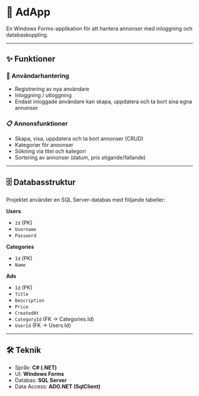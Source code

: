 # 📢 AdApp  
En Windows Forms-applikation för att hantera annonser med inloggning och databaskoppling.  

---

## ✨ Funktioner  
### 👤 Användarhantering  
- Registrering av nya användare  
- Inloggning / utloggning  
- Endast inloggade användare kan skapa, uppdatera och ta bort sina egna annonser  

### 📋 Annonsfunktioner  
- Skapa, visa, uppdatera och ta bort annonser (CRUD)  
- Kategorier för annonser  
- Sökning via titel och kategori  
- Sortering av annonser (datum, pris stigande/fallande)  

---

## 🗄️ Databasstruktur  
Projektet använder en SQL Server-databas med följande tabeller:  

**Users**  
- `Id` (PK)  
- `Username`  
- `Password`  

**Categories**  
- `Id` (PK)  
- `Name`  

**Ads**  
- `Id` (PK)  
- `Title`  
- `Description`  
- `Price`  
- `CreatedAt`  
- `CategoryId` (FK → Categories.Id)  
- `UserId` (FK → Users.Id)  

---

## 🛠️ Teknik  
- Språk: **C# (.NET)**  
- UI: **Windows Forms**  
- Databas: **SQL Server**  
- Data Access: **ADO.NET (SqlClient)**  


 
